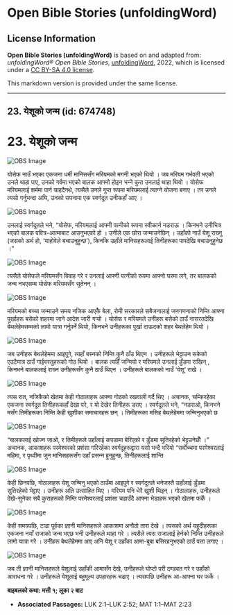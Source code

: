 # Open Bible Stories (unfoldingWord)

## License Information

**Open Bible Stories (unfoldingWord)** is based on and adapted from: _unfoldingWord® Open Bible Stories_, [unfoldingWord](https://unfoldingword.org/utw), 2022, which is licensed under a [CC BY-SA 4.0 license](https://creativecommons.org/licenses/by-sa/4.0/legalcode.en).

This markdown version is provided under the same license.



--------------------------------

## 23. येशूको जन्म (id: 674748)

23\. येशूको जन्म
================

![OBS Image](https://cdn.door43.org/obs/jpg/360px/obs-en-23-01.jpg)

योसेफ नाउँ भएका एकजना धर्मी मानिससँग मरियमको मगनी भएको थियो । जब मरियम गर्भवती भएको उनले थाहा पाए, उनको गर्वमा भएको बालक आफ्नो होइन भन्‍ने कुरा उनलाई थाहा थियो । योसेफ मरियमलाई शर्ममा पार्न चाहदैनथे, त्यसैले उनले गुप्त रूपमा मरियमलाई त्याग्‍ने योजना बनाए । तर उनले त्यसो गर्नुभन्दा अघि, उनको सपनामा एक स्वर्गदूत उनीकहाँ आए । ​

![OBS Image](https://cdn.door43.org/obs/jpg/360px/obs-en-23-02.jpg)

उनलाई स्वर्गदूतले भने, “योसेफ, मरियमलाई आफ्नी पत्‍नीको रूपमा स्वीकार्न नडराऊ । किनभने उनीभित्र भएको बालक पवित्र\-आत्माबाट आउनुभएको हो । उनीले एक छोरा जन्माउनेछिन् । उहाँको नाउँ येशू राख्‍नु (जसको अर्थ हो, ‘याहोवेले बचाउनुहुन्छ’), किनकि उहाँले मानिसहरूलाई तिनीहरूका पापदेखि बचाउनुहुनेछ ।”

![OBS Image](https://cdn.door43.org/obs/jpg/360px/obs-en-23-03.jpg)

त्यसैले योसेफले मरियमसँग विवाह गरे र उनलाई आफ्नी पत्‍नीको रूपमा आफ्नो घरमा लगे, तर बालकको जन्म नभएसम्म योसेफ मरियमसँग सुतेनन् ।

![OBS Image](https://cdn.door43.org/obs/jpg/360px/obs-en-23-04.jpg)

मरियमको बच्चा जन्माउने समय नजिक आएकेै बेला, रोमी सरकारले सबैजनालाई जनगणनाको निम्ति आफ्ना पुर्खाहरू बसेको शहरमा जाने आदेश जारी गर्‍यो । योसेफ र मरियमले उनीहरू बसेको ठाउँ नासरतदेखि बेथलेहेमसम्मको लामो यात्रा गर्नुपर्ने थियो, किनभने उनीहरूका पुर्खा दाऊदको शहर बेथलेहेम थियो ।

![OBS Image](https://cdn.door43.org/obs/jpg/360px/obs-en-23-05.jpg)

जब उनीहरू बेथलेहेममा आइपुगे, त्यहाँ बस्‍नको निम्ति कुनै ठाँउ थिएन । उनीहरूले भेट्टाउन सकेको एउटैमात्र ठाउँ गाईवस्तुहरूको गोठ थियो । बालक त्यहिँ जन्मियो र मरियमले उनलाई डुँडमा राखिन् , किनभने बालकलाई राख्‍न उनीहरूसँग कुनै ठाउँ थिएन । उनीहरूले बालकको नाउँ ‘येशू’ राखे ।

![OBS Image](https://cdn.door43.org/obs/jpg/360px/obs-en-23-06.jpg)

त्यस रात, नजिकैको खेतमा केही गोठालाहरू आफ्ना गोठको रखवाली गर्दै थिए । अचानक, चम्किरहेका एकजना स्वर्गदूत तिनीहरूकहाँ देखा परे, र यो देखेर तिनीहरू डराए । स्वर्गदूतले भने, “नडराओ, किनभने मसँग तिमीहरूका निम्ति केही खुशीका समाचारहरू छन् । तिमीहरूका मसिह बेथलेहेममा जन्मिनुभएको छ

![OBS Image](https://cdn.door43.org/obs/jpg/360px/obs-en-23-07.jpg)

“बालकलाई खोज्‍न जाओ, र तिमीहरूले उहाँलाई कपडामा बेरिएको र डुँडमा सुतिरहेको भेट्टउनेछौँ ।” अचानक, आकाशहरू परमेश्‍वरको प्रशंसा गरिरहेका स्वर्गदूहरूद्वारा यसो भन्दै भरियो “सर्वोच्चमा परमेश्‍वरलाई महिमा, र पृथ्वीमा जुन मानिसहरूसँग उहाँ प्रसन्‍न हुनुहुन्छ, तिनीहरूलाई शान्ति

![OBS Image](https://cdn.door43.org/obs/jpg/360px/obs-en-23-08.jpg)

केही छिनपछि, गोठालाहरू येशू जन्मिनु भएको ठाउँमा आइपुगे र स्वर्गदूतले भनेजस्तै उहाँलाई डुँडमा सुतिरहेको भेट्टाए । उनीहरू अति उत्साहित थिए । मरियम पनि धेरै खुशी थिइन् । गोठालाहरू, उनीहरूले देखे\-सुनेका सबै कुराहरूको निम्ति परमेश्‍वरलाई प्रशंसा चढाउँदै आफ्ना भेडाहरू भएको खेतमा फर्के ।

![OBS Image](https://cdn.door43.org/obs/jpg/360px/obs-en-23-09.jpg)

केही समयपछि, टाढा पूर्वका ज्ञानी मानिसहरूले आकाशमा अनौठो तारा देखे । त्यसको अर्थ यहूदीहरूका एकजना नयाँ राजाको जन्म भएछ भनी उनीहरूले थाहा गरे । त्यसैले त्यस राजालाई हेर्नको निम्ति उनीहरूले लामो यात्रा गरे । उनीहरू बेथलेहेममा आए अनि येशू र उहाँका आमा\-बुबा बसिरहनुभएको ठाउँ पत्ता लगाए ।

![OBS Image](https://cdn.door43.org/obs/jpg/360px/obs-en-23-10.jpg)

जब ती ज्ञानी मानिसहरूले येशूलाई उहाँकी आमासँग देखे, उनीहरूले घोप्टो परी दण्डवत गरे र उहाँको आराधना गरे । उनीहरूले येशूलाई बहुमूल्य उपहारहरू चढाए । त्यसपछि उनीहरू आ\-आफ्ना घर फर्के ।

**बाइबलको कथा: मत्ती १; लूका २ बाट**

* **Associated Passages:** LUK 2:1–LUK 2:52; MAT 1:1–MAT 2:23


